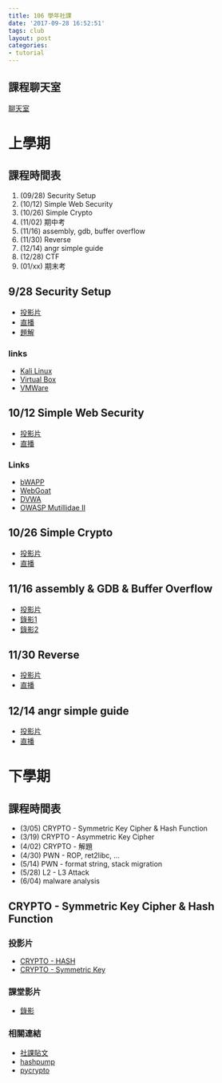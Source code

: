 ```yaml
---
title: 106 學年社課
date: '2017-09-28 16:52:51'
tags: club
layout: post
categories:
- tutorial
---
```


## 課程聊天室
[聊天室](http://tlk.io/nctucsc)

# 上學期

## 課程時間表
1. (09/28) Security Setup
2. (10/12) Simple Web Security
3. (10/26) Simple Crypto
4. (11/02) 期中考
5. (11/16) assembly, gdb, buffer overflow
6. (11/30) Reverse
7. (12/14) angr simple guide
8. (12/28) CTF
9. (01/xx) 期末考

## 9/28 Security Setup
- [投影片](https://hackmd.io/p/S1sokq9_-#/)
- [直播](https://www.youtube.com/watch?v=eadajFYMyFo)
- [題解](https://www.youtube.com/watch?v=Sqz9TXeRmTA)

### links
- [Kali Linux](https://www.kali.org/downloads/)
- [Virtual Box](https://www.virtualbox.org/)
- [VMWare](https://www.vmware.com/tw/products/workstation.html)

## 10/12 Simple Web Security
- [投影片](https://docs.google.com/presentation/d/1wYlxRj-ixxZG93oNSw7_bQ5R_aWyDiS_ASdvmeF8d9I/edit?usp=sharing)
- [直播](https://www.youtube.com/watch?v=RsPNh3MPI5k)

### Links

- [bWAPP](http://www.itsecgames.com/)
- [WebGoat](https://github.com/WebGoat/WebGoat)
- [DVWA](http://www.dvwa.co.uk/)
- [OWASP Mutillidae II](https://sourceforge.net/projects/mutillidae/)

## 10/26 Simple Crypto
- [投影片](https://www.slideshare.net/SiChenLin/simple-crypto)
- [直播](https://www.youtube.com/watch?v=okILo9-Zh4M)

## 11/16 assembly & GDB & Buffer Overflow
- [投影片](https://bamboofox.cs.nctu.edu.tw/courses/4/materials)
- [錄影1](https://www.youtube.com/watch?v=2LMv8RBCDJE)
- [錄影2](https://www.youtube.com/watch?v=d4quRJTUg7Q)

## 11/30 Reverse
- [投影片](https://drive.google.com/file/d/12ZWTQQbi6xxqfctlIxher6SpQ_JqQZUz/view)
- [直播](https://www.youtube.com/watch?v=fZjisxY0mNg)

## 12/14 angr simple guide
- [投影片](https://drive.google.com/file/d/1081B18MRF7FdS2VlPBVxEyII11UBY4vg/view)
- [直播](https://www.youtube.com/watch?v=iFabv2xjRJw)

# 下學期

## 課程時間表
* (3/05) CRYPTO - Symmetric Key Cipher & Hash Function	
* (3/19) CRYPTO - Asymmetric Key Cipher
* (4/02) CRYPTO - 解題
* (4/30) PWN - ROP, ret2libc, …
* (5/14) PWN - format string, stack migration
* (5/28) L2 - L3 Attack	
* (6/04) malware analysis

## CRYPTO - Symmetric Key Cipher & Hash Function
### 投影片
- [CRYPTO - HASH](https://drive.google.com/file/d/104WEZ1x3-EK_FFnIT1SCyT0koo7ZQlTo/view)
- [CRYPTO - Symmetric Key](https://drive.google.com/file/d/1qhKqGfywxHamr8qACUvJNHg9t7pEP2Gr/view)

### 課堂影片
- [錄影](https://youtu.be/rm29_U-ufpc)

### 相關連結
- [社課貼文](https://www.facebook.com/NCTUCSC/posts/894486297399171)
- [hashpump](https://github.com/bwall/HashPump)
- [pycrypto](https://pypi.python.org/pypi/pycrypto)
